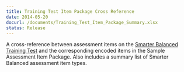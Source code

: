 ```yaml
---
title: Training Test Item Package Cross Reference
date: 2014-05-20
docurl: /documents/Training_Test_Item_Package_Summary.xlsx
status: Release
---
```

A cross-reference between assessment items on the [Smarter Balanced Training Test](http://sbac.portal.airast.org/practice-test/) and the corresponding encoded items in the Sample Assessment Item Package. Also includes a summary list of Smarter Balanced assessment item types.
